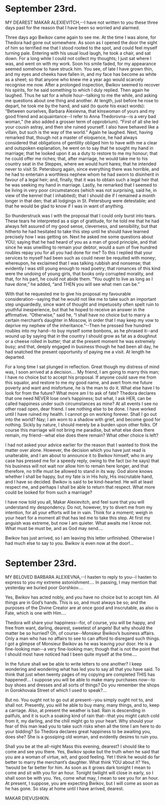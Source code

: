 # September 23rd.

MY DEAREST MAKAR ALEXIEVITCH,--I have not written to you these three
days past for the reason that I have been so worried and alarmed.

Three days ago Bwikov came again to see me. At the time I was alone, for
Thedora had gone out somewhere. As soon as I opened the door the sight
of him so terrified me that I stood rooted to the spot, and could feel
myself turning pale. Entering with his usual loud laugh, he took a
chair, and sat down. For a long while I could not collect my thoughts;
I just sat where I was, and went on with my work. Soon his smile faded,
for my appearance seemed somehow to have struck him. You see, of late I
have grown thin, and my eyes and cheeks have fallen in, and my face has
become as white as a sheet; so that anyone who knew me a year ago would
scarcely recognise me now. After a prolonged inspection, Bwikov seemed
to recover his spirits, for he said something to which I duly replied.
Then again he laughed. Thus he sat for a whole hour--talking to me the
while, and asking me questions about one thing and another. At length,
just before he rose to depart, he took me by the hand, and said (to
quote his exact words): “Between ourselves, Barbara Alexievna, that
kinswoman of yours and my good friend and acquaintance--I refer to
Anna Thedorovna--is a very bad woman,” (he also added a grosser term
of opprobrium). “First of all she led your cousin astray, and then she
ruined yourself. I also have behaved like a villain, but such is the way
of the world.” Again he laughed. Next, having remarked that, though
not a master of eloquence, he had always considered that obligations of
gentility obliged him to have with me a clear and outspoken explanation,
he went on to say that he sought my hand in marriage; that he looked
upon it as a duty to restore to me my honour; that he could offer me
riches; that, after marriage, he would take me to his country seat in
the Steppes, where we would hunt hares; that he intended never to visit
St. Petersburg again, since everything there was horrible, and he had to
entertain a worthless nephew whom he had sworn to disinherit in favour
of a legal heir; and, finally, that it was to obtain such a legal heir
that he was seeking my hand in marriage. Lastly, he remarked that
I seemed to be living in very poor circumstances (which was not
surprising, said he, in view of the kennel that I inhabited); that I
should die if I remained a month longer in that den; that all lodgings
in St. Petersburg were detestable; and that he would be glad to know if
I was in want of anything.

So thunderstruck was I with the proposal that I could only burst into
tears. These tears he interpreted as a sign of gratitude, for he told
me that he had always felt assured of my good sense, cleverness, and
sensibility, but that hitherto he had hesitated to take this step until
he should have learned precisely how I was getting on. Next he asked me
some questions about YOU; saying that he had heard of you as a man of
good principle, and that since he was unwilling to remain your debtor,
would a sum of five hundred roubles repay you for all you had done for
me? To this I replied that your services to myself had been such as
could never be requited with money; whereupon, he exclaimed that I was
talking rubbish and nonsense; that evidently I was still young enough to
read poetry; that romances of this kind were the undoing of young girls,
that books only corrupted morality, and that, for his part, he could not
abide them. “You ought to live as long as I have done,” he added, “and
THEN you will see what men can be.”

With that he requested me to give his proposal my favourable
consideration--saying that he would not like me to take such an
important step unguardedly, since want of thought and impetuosity often
spelt ruin to youthful inexperience, but that he hoped to receive an
answer in the affirmative. “Otherwise,” said he, “I shall have no choice
but to marry a certain merchant’s daughter in Moscow, in order that
I may keep my vow to deprive my nephew of the inheritance.”--Then he
pressed five hundred roubles into my hand--to buy myself some bonbons,
as he phrased it--and wound up by saying that in the country I should
grow as fat as a doughnut or a cheese rolled in butter; that at the
present moment he was extremely busy; and that, deeply engaged in
business though he had been all day, he had snatched the present
opportunity of paying me a visit. At length he departed.

For a long time I sat plunged in reflection. Great though my distress
of mind was, I soon arrived at a decision.... My friend, I am going to
marry this man; I have no choice but to accept his proposal. If anyone
could save me from this squalor, and restore to me my good name, and
avert from me future poverty and want and misfortune, he is the man to
do it. What else have I to look for from the future? What more am I to
ask of fate? Thedora declares that one need NEVER lose one’s happiness;
but what, I ask HER, can be called happiness under such circumstances as
mine? At all events I see no other road open, dear friend. I see nothing
else to be done. I have worked until I have ruined my health. I cannot
go on working forever. Shall I go out into the world? Nay; I am worn to
a shadow with grief, and become good for nothing. Sickly by nature, I
should merely be a burden upon other folks. Of course this marriage will
not bring me paradise, but what else does there remain, my friend--what
else does there remain? What other choice is left?

I had not asked your advice earlier for the reason that I wanted to
think the matter over alone. However, the decision which you have just
read is unalterable, and I am about to announce it to Bwikov himself,
who in any case has pressed me for a speedy reply, owing to the fact (so
he says) that his business will not wait nor allow him to remain here
longer, and that therefore, no trifle must be allowed to stand in its
way. God alone knows whether I shall be happy, but my fate is in His
holy, His inscrutable hand, and I have so decided. Bwikov is said to be
kind-hearted. He will at least respect me, and perhaps I shall be
able to return that respect. What more could be looked for from such a
marriage?

I have now told you all, Makar Alexievitch, and feel sure that you will
understand my despondency. Do not, however, try to divert me from my
intention, for all your efforts will be in vain. Think for a moment;
weigh in your heart for a moment all that has led me to take this step.
At first my anguish was extreme, but now I am quieter. What awaits me I
know not. What must be must be, and as God may send....

Bwikov has just arrived, so I am leaving this letter unfinished.
Otherwise I had much else to say to you. Bwikov is even now at the
door!...




# September 23rd.

MY BELOVED BARBARA ALEXIEVNA,--I hasten to reply to you--I hasten to
express to you my extreme astonishment.... In passing, I may mention
that yesterday we buried poor Gorshkov....

Yes, Bwikov has acted nobly, and you have no choice but to accept him.
All things are in God’s hands. This is so, and must always be so; and
the purposes of the Divine Creator are at once good and inscrutable, as
also is Fate, which is one with Him....

Thedora will share your happiness--for, of course, you will be happy,
and free from want, darling, dearest, sweetest of angels! But why should
the matter be so hurried? Oh, of course--Monsieur Bwikov’s business
affairs. Only a man who has no affairs to see to can afford to disregard
such things. I got a glimpse of Monsieur Bwikov as he was leaving your
door. He is a fine-looking man--a very fine-looking man; though that is
not the point that I should most have noticed had I been quite myself at
the time....

In the future shall we be able to write letters to one another? I keep
wondering and wondering what has led you to say all that you have said.
To think that just when twenty pages of my copying are completed THIS
has happened!... I suppose you will be able to make many purchases
now--to buy shoes and dresses and all sorts of things? Do you remember
the shops in Gorokhovaia Street of which I used to speak?...

But no. You ought not to go out at present--you simply ought not to, and
shall not. Presently, you will he able to buy many, many things, and to,
keep a carriage. Also, at present the weather is bad. Rain is descending
in pailfuls, and it is such a soaking kind of rain that--that you might
catch cold from it, my darling, and the chill might go to your heart.
Why should your fear of this man lead you to take such risks when
all the time I am here to do your bidding? So Thedora declares great
happiness to be awaiting you, does she? She is a gossiping old woman,
and evidently desires to ruin you.

Shall you be at the all-night Mass this evening, dearest? I should like
to come and see you there. Yes, Bwikov spoke but the truth when he said
that you are a woman of virtue, wit, and good feeling. Yet I think he
would do far better to marry the merchant’s daughter. What think YOU
about it? Yes, ‘twould be far better for him. As soon as it grows dark
tonight I mean to come and sit with you for an hour. Tonight twilight
will close in early, so I shall soon be with you. Yes, come what may,
I mean to see you for an hour. At present, I suppose, you are expecting
Bwikov, but I will come as soon as he has gone. So stay at home until I
have arrived, dearest.

MAKAR DIEVUSHKIN.




